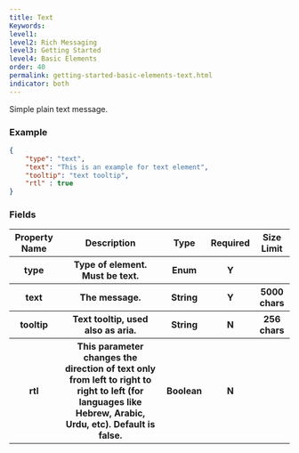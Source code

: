 ```yaml
---
title: Text
Keywords:
level1:
level2: Rich Messaging
level3: Getting Started
level4: Basic Elements
order: 40
permalink: getting-started-basic-elements-text.html
indicator: both
---
```


Simple plain text message.

### Example

```json
{
	"type": "text",
	"text": "This is an example for text element",
	"tooltip": "text tooltip",
	"rtl" : true
}
```

### Fields

<table>
<thead>
  <tr>
    <th>Property Name</th>
    <th>Description</th>
    <th>Type</th>
    <th>Required</th>
    <th>Size Limit</th>
  </tr>
	</thead>
	<tbody>
  <tr>
    <th>type</th>
    <th>Type of element. Must be text.</th>
    <th>Enum</th>
    <th>Y</th>
    <th></th>
  </tr>
  <tr>
    <th>text</th>
    <th>The message.</th>
    <th>String</th>
    <th>Y</th>
    <th>5000 chars</th>
  </tr>
  <tr>
    <th>tooltip</th>
    <th>Text tooltip, used also as aria.</th>
    <th>String</th>
    <th>N</th>
    <th>256 chars</th>
  </tr>
  <tr>
    <th>rtl</th>
    <th>This parameter changes the direction of text only from left to right to right to left (for languages like Hebrew, Arabic, Urdu, etc). Default is false.</th>
    <th>Boolean</th>
    <th>N
</th>
    <th></th>
  </tr>
	</tbody>
</table>

